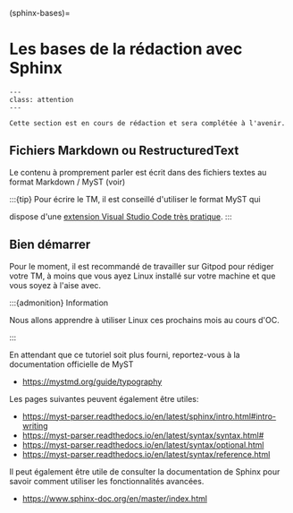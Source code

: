 (sphinx-bases)=

# Les bases de la rédaction avec Sphinx

```{admonition} En cours de rédaction
---
class: attention
---

Cette section est en cours de rédaction et sera complétée à l'avenir.

```

## Fichiers Markdown ou RestructuredText

Le contenu à promprement parler est écrit dans des fichiers textes au format
Markdown / MyST (voir)

:::{tip} Pour écrire le TM, il est conseillé d'utiliser le format MyST qui

dispose d'une [extension Visual Studio Code très pratique](https://marketplace.visualstudio.com/items?itemName=ExecutableBookProject.myst-highlight).
:::

## Bien démarrer

Pour le moment, il est recommandé de travailler sur Gitpod pour rédiger votre
TM, à moins que vous ayez Linux installé sur votre machine et que vous soyez à
l'aise avec.

:::{admonition} Information

Nous allons apprendre à utiliser Linux ces prochains mois au cours d'OC.

:::

En attendant que ce tutoriel soit plus fourni, reportez-vous à la documentation
officielle de MyST

- https://mystmd.org/guide/typography

Les pages suivantes peuvent également être utiles:

- https://myst-parser.readthedocs.io/en/latest/sphinx/intro.html#intro-writing
- https://myst-parser.readthedocs.io/en/latest/syntax/syntax.html#
- https://myst-parser.readthedocs.io/en/latest/syntax/optional.html
- https://myst-parser.readthedocs.io/en/latest/syntax/reference.html

Il peut également être utile de consulter la documentation de Sphinx pour savoir
comment utiliser les fonctionnalités avancées.

- https://www.sphinx-doc.org/en/master/index.html
